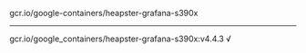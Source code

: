 gcr.io/google-containers/heapster-grafana-s390x 

----
gcr.io/google_containers/heapster-grafana-s390x:v4.4.3 √

